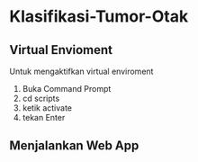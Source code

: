 # Klasifikasi-Tumor-Otak

## Virtual Envioment

Untuk mengaktifkan virtual enviroment
<ol>
  <li>Buka Command Prompt</li>
  <li>cd scripts</li>
  <li>ketik activate</li>
  <li>tekan Enter</li>
</ol>

## Menjalankan Web App
